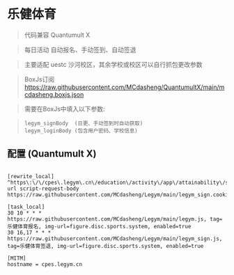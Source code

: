 # 乐健体育

> 代码兼容 Quantumult X

> 每日活动 自动报名、手动签到、自动签退

> 主要适配 uestc 沙河校区，其余学校或校区可以自行抓包更改参数

> BoxJs订阅 https://raw.githubusercontent.com/MCdasheng/QuantumultX/main/mcdasheng.boxjs.json

> 需要在BoxJs中填入以下参数: 

>     legym_signBody  (日更、手动签到时自动获取)
>     legym_loginBody (包含用户密码、学校信息)

## 配置 (Quantumult X)

```properties

[rewrite_local]
^https\:\/\/cpes\.legym\.cn\/education\/activity\/app\/attainability\/sign url script-request-body https://raw.githubusercontent.com/MCdasheng/Legym/main/legym_sign.cookie.js

[task_local]
30 10 * * * https://raw.githubusercontent.com/MCdasheng/Legym/main/legym.js, tag=乐健体育报名, img-url=figure.disc.sports.system, enabled=true
30 16,17 * * * https://raw.githubusercontent.com/MCdasheng/Legym/main/legym_sign.js, tag=乐健体育签退, img-url=figure.disc.sports.system, enabled=true

[MITM]
hostname = cpes.legym.cn

```
